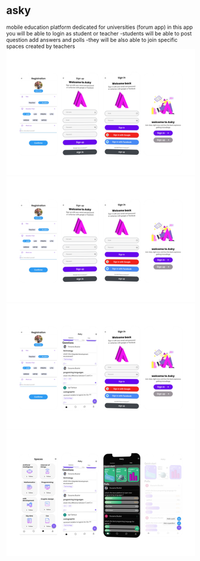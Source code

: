 # asky
mobile education platform dedicated for universities (forum app)
in this app you will be able to login as student or teacher 
-students will be able to post question add answers and polls 
-they will be also able to join specific spaces created by teachers
![Alt text](https://github.com/oussamaB14/asky/blob/main/screnshots/222.png?raw=true "Here's some screenshots")
![screenshot](https://github.com/oussamaB14/asky/blob/main/screnshots/222.png)
![screenshot](https://github.com/oussamaB14/asky/blob/main/screnshots/AAA.png)
![screenshot](https://github.com/oussamaB14/asky/blob/main/screnshots/bbbb.png)

